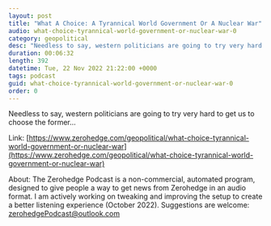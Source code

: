 ```yaml
---
layout: post
title: "What A Choice: A Tyrannical World Government Or A Nuclear War"
audio: what-choice-tyrannical-world-government-or-nuclear-war-0
category: geopolitical
desc: "Needless to say, western politicians are going to try very hard to get us to choose the former..."
duration: 00:06:32
length: 392
datetime: Tue, 22 Nov 2022 21:22:00 +0000
tags: podcast
guid: what-choice-tyrannical-world-government-or-nuclear-war-0
order: 0
---
```

Needless to say, western politicians are going to try very hard to get us to choose the former...

Link: [https://www.zerohedge.com/geopolitical/what-choice-tyrannical-world-government-or-nuclear-war](https://www.zerohedge.com/geopolitical/what-choice-tyrannical-world-government-or-nuclear-war)

About: The Zerohedge Podcast is a non-commercial, automated program, designed to give people a way to get news from Zerohedge in an audio format.  I am actively working on tweaking and improving the setup to create a better listening experience (October 2022).  Suggestions are welcome: [zerohedgePodcast@outlook.com](mailto:zerohedgePodcast@outlook.com)